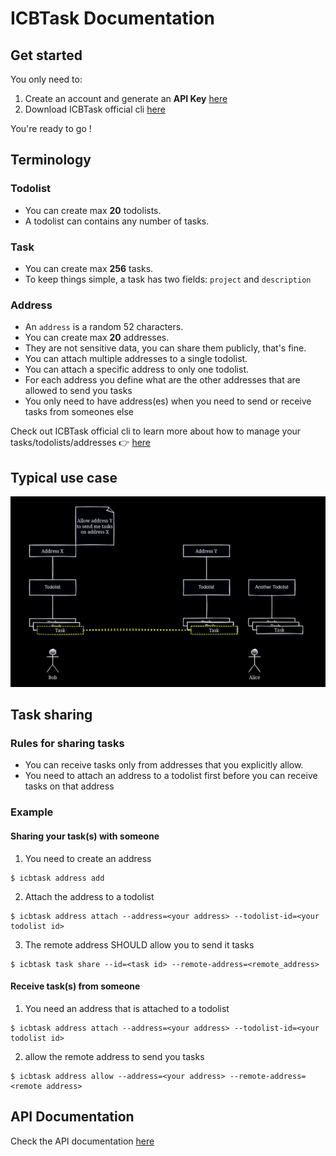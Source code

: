 # ICBTask Documentation

## Get started

You only need to:
1. Create an account and generate an **API Key** [here](https://icbtask.com/signup)
2. Download ICBTask official cli [here](https://github.com/icbtask/cli)

You're ready to go !

## Terminology
### Todolist
- You can create max **20** todolists.
- A todolist can contains any number of tasks.

### Task
- You can create max **256** tasks.
- To keep things simple, a task has two fields: `project` and `description`

### Address
- An `address` is a random 52 characters.
- You can create max **20** addresses.
- They are not sensitive data, you can share them publicly, that's fine.
- You can attach multiple addresses to a single todolist.
- You can attach a specific address to only one todolist.
- For each address you define what are the other addresses that are allowed to send you tasks
- You only need to have address(es) when you need to send or receive tasks from someones else

Check out ICBTask official cli to learn more about how to manage your tasks/todolists/addresses 👉 [here](https://github.com/icbtask/cli)
## Typical use case
<div align="center">
<p align="cetner">
  <img src="assets/icbtask.jpg"></img>
</p>
</div>

## Task sharing

### Rules for sharing tasks
- You can receive tasks only from addresses that you explicitly allow.
- You need to attach an address to a todolist first before you can receive tasks on that address

### Example
#### Sharing your task(s) with someone
1. You need to create an address
```
$ icbtask address add
```
2. Attach the address to a todolist
```
$ icbtask address attach --address=<your address> --todolist-id=<your todolist id>
```
3. The remote address SHOULD allow you to send it tasks
```
$ icbtask task share --id=<task id> --remote-address=<remote_address>
```

#### Receive task(s) from someone
1. You need an address that is attached to a todolist
```
$ icbtask address attach --address=<your address> --todolist-id=<your todolist id>
```
2. allow the remote address to send you tasks
```
$ icbtask address allow --address=<your address> --remote-address=<remote address>
```

## API Documentation
Check the API documentation [here](/api/)
